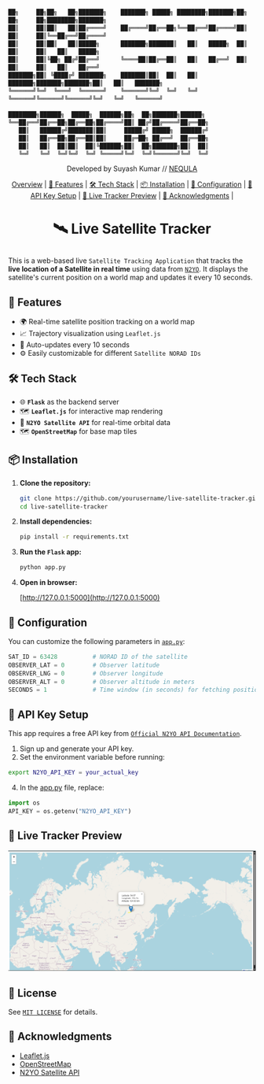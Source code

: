 ```
██╗     ██╗██╗   ██╗███████╗    ███████╗ █████╗ ████████╗███████╗██╗     ██╗     ██╗████████╗███████╗
██║     ██║██║   ██║██╔════╝    ██╔════╝██╔══██╗╚══██╔══╝██╔════╝██║     ██║     ██║╚══██╔══╝██╔════╝
██║     ██║██║   ██║█████╗      ███████╗███████║   ██║   █████╗  ██║     ██║     ██║   ██║   █████╗  
██║     ██║╚██╗ ██╔╝██╔══╝      ╚════██║██╔══██║   ██║   ██╔══╝  ██║     ██║     ██║   ██║   ██╔══╝  
███████╗██║ ╚████╔╝ ███████╗    ███████║██║  ██║   ██║   ███████╗███████╗███████╗██║   ██║   ███████╗
╚══════╝╚═╝  ╚═══╝  ╚══════╝    ╚══════╝╚═╝  ╚═╝   ╚═╝   ╚══════╝╚══════╝╚══════╝╚═╝   ╚═╝   ╚══════╝
                                                                                                     
████████╗██████╗  █████╗  ██████╗██╗  ██╗███████╗██████╗ 
╚══██╔══╝██╔══██╗██╔══██╗██╔════╝██║ ██╔╝██╔════╝██╔══██╗
   ██║   ██████╔╝███████║██║     █████╔╝ █████╗  ██████╔╝
   ██║   ██╔══██╗██╔══██║██║     ██╔═██╗ ██╔══╝  ██╔══██╗
   ██║   ██║  ██║██║  ██║╚██████╗██║  ██╗███████╗██║  ██║
   ╚═╝   ╚═╝  ╚═╝╚═╝  ╚═╝ ╚═════╝╚═╝  ╚═╝╚══════╝╚═╝  ╚═╝
```
<p align="center">Developed by Suyash Kumar // <a href="https://github.com/NEQULA-io">NEQULA</a></p>

<p align="center">
  <a href="#%EF%B8%8F-live-satellite-tracker">Overview</a> |
  <a href="#-features">🚀 Features</a> |
  <a href="#%EF%B8%8F-tech-stack">🛠️ Tech Stack</a> |
  <a href="#-installation">📦 Installation</a> |
  <a href="#-configuration">🔧 Configuration</a> |
  <a href="#-api-key-setup">🔐 API Key Setup</a> |
  <a href="#-live-tracker-preview">🔮 Live Tracker Preview</a> |
  <a href="#-acknowledgments">🙏 Acknowledgments</a> |
</p>

# <p align="center">🛰️ Live Satellite Tracker</p>

This is a web-based live ```Satellite Tracking Application``` that tracks the **live location of a Satellite in real time** using data from [```N2YO```](https://www.n2yo.com/). It displays the satellite's current position on a world map and updates it every 10 seconds.


## 🚀 Features

- 🌍 Real-time satellite position tracking on a world map
- 📈 Trajectory visualization using ```Leaflet.js```
- 🔄 Auto-updates every 10 seconds
- ⚙️ Easily customizable for different ```Satellite NORAD IDs```


## 🛠️ Tech Stack

- 🌐 **```Flask```** as the backend server
- 🗺 **```Leaflet.js```** for interactive map rendering
- 📡 **```N2YO Satellite API```** for real-time orbital data
- 🗺️ **```OpenStreetMap```** for base map tiles


## 📦 Installation

1. **Clone the repository:**

   ```bash
   git clone https://github.com/yourusername/live-satellite-tracker.git
   cd live-satellite-tracker
   ```
   
2. **Install dependencies:**

   ```bash
   pip install -r requirements.txt
   ```

4. **Run the ```Flask``` app:**

   ```bash
   python app.py
   ```

5. **Open in browser:**

   [http://127.0.0.1:5000](http://127.0.0.1:5000)


## 🔧 Configuration

You can customize the following parameters in [```app.py```](app.py):
   
```python
SAT_ID = 63428          # NORAD ID of the satellite
OBSERVER_LAT = 0        # Observer latitude
OBSERVER_LNG = 0        # Observer longitude
OBSERVER_ALT = 0        # Observer altitude in meters
SECONDS = 1             # Time window (in seconds) for fetching position data
```


## 🔐 API Key Setup

This app requires a free API key from [```Official N2YO API Documentation```](https://www.n2yo.com/api/).

1. Sign up and generate your API key.
2. Set the environment variable before running:
```bash
export N2YO_API_KEY = your_actual_key
```
4. In the [app.py](app.py) file, replace:
```python
import os
API_KEY = os.getenv("N2YO_API_KEY")
```


## 🔮 Live Tracker Preview

   ![Live Tracker Preview](live_satellite_tracker.png)


## 📜 License

See [```MIT LICENSE```](LICENSE) for details.


## 🙏 Acknowledgments

 - [Leaflet.js](https://leafletjs.com/)
 - [OpenStreetMap](https://www.openstreetmap.org/)
 - [N2YO Satellite API](https://www.n2yo.com/api/)
